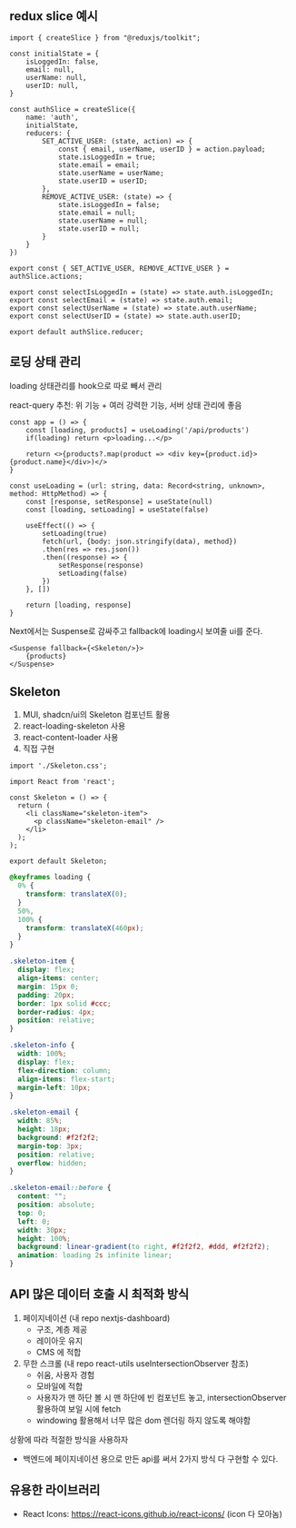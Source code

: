 ## redux slice 예시

```tsx
import { createSlice } from "@reduxjs/toolkit";

const initialState = {
    isLoggedIn: false,
    email: null,
    userName: null,
    userID: null,
}

const authSlice = createSlice({
    name: 'auth',
    initialState,
    reducers: {
        SET_ACTIVE_USER: (state, action) => {
            const { email, userName, userID } = action.payload;
            state.isLoggedIn = true;
            state.email = email;
            state.userName = userName;
            state.userID = userID;
        },
        REMOVE_ACTIVE_USER: (state) => {
            state.isLoggedIn = false;
            state.email = null;
            state.userName = null;
            state.userID = null;
        }
    }
})

export const { SET_ACTIVE_USER, REMOVE_ACTIVE_USER } = authSlice.actions;

export const selectIsLoggedIn = (state) => state.auth.isLoggedIn;
export const selectEmail = (state) => state.auth.email;
export const selectUserName = (state) => state.auth.userName;
export const selectUserID = (state) => state.auth.userID;

export default authSlice.reducer;

```

## 로딩 상태 관리

loading 상태관리를 hook으로 따로 빼서 관리

react-query 추천: 위 기능 + 여러 강력한 기능, 서버 상태 관리에 좋음

```tsx
const app = () => {
    const [loading, products] = useLoading('/api/products')
    if(loading) return <p>loading...</p>
    
    return <>{products?.map(product => <div key={product.id}>{product.name}</div>)</>
}
    
const useLoading = (url: string, data: Record<string, unknown>, method: HttpMethod) => {
    const [response, setResponse] = useState(null)
    const [loading, setLoading] = useState(false)
    
    useEffect(() => {
        setLoading(true)
        fetch(url, {body: json.stringify(data), method})
        .then(res => res.json())
        .then((response) => {
            setResponse(response)
            setLoading(false)
        })
    }, [])
    
    return [loading, response]
}
```

Next에서는 Suspense로 감싸주고 fallback에 loading시 보여줄 ui를 준다.

```tsx
<Suspense fallback={<Skeleton/>}>
	{products}
</Suspense>
```

## Skeleton

1) MUI, shadcn/ui의 Skeleton 컴포넌트 활용
2) react-loading-skeleton 사용
3) react-content-loader 사용
4) 직접 구현

```tsx
import './Skeleton.css';

import React from 'react';

const Skeleton = () => {
  return (
    <li className="skeleton-item">
      <p className="skeleton-email" />
    </li>
  );
);

export default Skeleton;
```

```css
@keyframes loading {
  0% {
    transform: translateX(0);
  }
  50%,
  100% {
    transform: translateX(460px);
  }
}

.skeleton-item {
  display: flex;
  align-items: center;
  margin: 15px 0;
  padding: 20px;
  border: 1px solid #ccc;
  border-radius: 4px;
  position: relative;
}

.skeleton-info {
  width: 100%;
  display: flex;
  flex-direction: column;
  align-items: flex-start;
  margin-left: 10px;
}

.skeleton-email {
  width: 85%;
  height: 18px;
  background: #f2f2f2;
  margin-top: 3px;
  position: relative;
  overflow: hidden;
}

.skeleton-email::before {
  content: "";
  position: absolute;
  top: 0;
  left: 0;
  width: 30px;
  height: 100%;
  background: linear-gradient(to right, #f2f2f2, #ddd, #f2f2f2);
  animation: loading 2s infinite linear;
}
```

## API 많은 데이터 호출 시 최적화 방식

1. 페이지네이션 (내 repo nextjs-dashboard)
   - 구조, 계층 제공
   - 레이아웃 유지
   - CMS 에 적합
2. 무한 스크롤 (내 repo react-utils useIntersectionObserver 참조)
   - 쉬움, 사용자 경험
   - 모바일에 적합
   - 사용자가 맨 하단 볼 시 맨 하단에 빈 컴포넌트 놓고, intersectionObserver 활용하여 보일 시에 fetch
   - windowing 활용해서 너무 많은 dom 렌더링 하지 않도록 해야함

상황에 따라 적절한 방식을 사용하자

- 백엔드에 페이지네이션 용으로 만든 api를 써서 2가지 방식 다 구현할 수 있다.

## 유용한 라이브러리

- React Icons: https://react-icons.github.io/react-icons/ (icon 다 모아놈)
